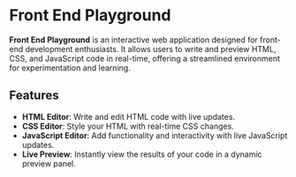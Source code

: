 # Front End Playground

**Front End Playground** is an interactive web application designed for front-end development enthusiasts. It allows users to write and preview HTML, CSS, and JavaScript code in real-time, offering a streamlined environment for experimentation and learning.

## Features

- **HTML Editor**: Write and edit HTML code with live updates.
- **CSS Editor**: Style your HTML with real-time CSS changes.
- **JavaScript Editor**: Add functionality and interactivity with live JavaScript updates.
- **Live Preview**: Instantly view the results of your code in a dynamic preview panel.

